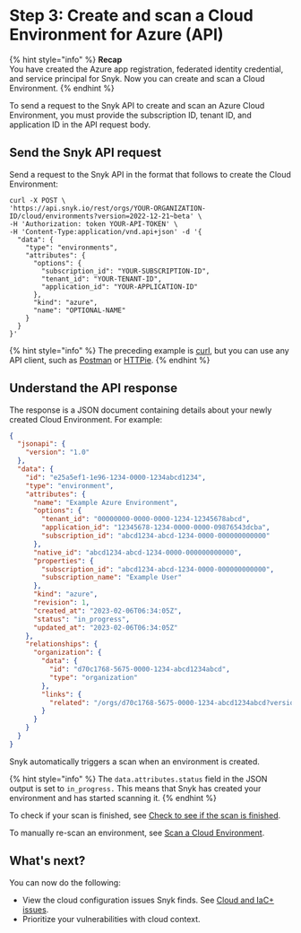 # Step 3: Create and scan a Cloud Environment for Azure (API)

{% hint style="info" %}
**Recap**\
You have created the Azure app registration, federated identity credential, and service principal for Snyk. Now you can create and scan a Cloud Environment.
{% endhint %}

To send a request to the Snyk API to create and scan an Azure Cloud Environment, you must provide the subscription ID, tenant ID, and application ID in the API request body.

## Send the Snyk API request

Send a request to the Snyk API in the format that follows to create the Cloud Environment:

```
curl -X POST \
'https://api.snyk.io/rest/orgs/YOUR-ORGANIZATION-ID/cloud/environments?version=2022-12-21~beta' \
-H 'Authorization: token YOUR-API-TOKEN' \
-H 'Content-Type:application/vnd.api+json' -d '{
  "data": {
    "type": "environments",
    "attributes": {
      "options": {
        "subscription_id": "YOUR-SUBSCRIPTION-ID",
        "tenant_id": "YOUR-TENANT-ID",
        "application_id": "YOUR-APPLICATION-ID"
      },
      "kind": "azure",
      "name": "OPTIONAL-NAME"
    }
  }
}'
```

{% hint style="info" %}
The preceding example is [curl](https://curl.se/), but you can use any API client, such as [Postman](https://www.postman.com/) or [HTTPie](https://httpie.io/).
{% endhint %}

## Understand the API response

The response is a JSON document containing details about your newly created Cloud Environment. For example:

```json
{
  "jsonapi": {
    "version": "1.0"
  },
  "data": {
    "id": "e25a5ef1-1e96-1234-0000-1234abcd1234",
    "type": "environment",
    "attributes": {
      "name": "Example Azure Environment",
      "options": {
        "tenant_id": "00000000-0000-0000-1234-12345678abcd",
        "application_id": "12345678-1234-0000-0000-09876543dcba",
        "subscription_id": "abcd1234-abcd-1234-0000-000000000000"
      },
      "native_id": "abcd1234-abcd-1234-0000-000000000000",
      "properties": {
        "subscription_id": "abcd1234-abcd-1234-0000-000000000000",
        "subscription_name": "Example User"
      },
      "kind": "azure",
      "revision": 1,
      "created_at": "2023-02-06T06:34:05Z",
      "status": "in_progress",
      "updated_at": "2023-02-06T06:34:05Z"
    },
    "relationships": {
      "organization": {
        "data": {
          "id": "d70c1768-5675-0000-1234-abcd1234abcd",
          "type": "organization"
        },
        "links": {
          "related": "/orgs/d70c1768-5675-0000-1234-abcd1234abcd?version=2022-12-21~beta"
        }
      }
    }
  }
}
```

Snyk automatically triggers a scan when an environment is created.

{% hint style="info" %}
The `data.attributes.status` field in the JSON output is set to `in_progress.` This means that Snyk has created your environment and has started scanning it.
{% endhint %}

To check if your scan is finished, see [Check to see if the scan is finished](https://docs.snyk.io/integrations/cloud-platforms/getting-started-with-snyk-cloud-aws/snyk-cloud-for-aws-api/step-3-create-and-scan-a-snyk-cloud-environment#check-to-see-if-the-scan-is-finished).

To manually re-scan an environment, see [Scan a Cloud Environment](../../../../scan-configurations/snyk-iac+/snyk-environments/scan-a-cloud-environment.md).

## What's next?

You can now do the following:

* View the cloud configuration issues Snyk finds. See [Cloud and IaC+ issues](../../../../scan-configurations/snyk-iac+/cloud-and-integrated-iac-issues/).
* Prioritize your vulnerabilities with cloud context.
